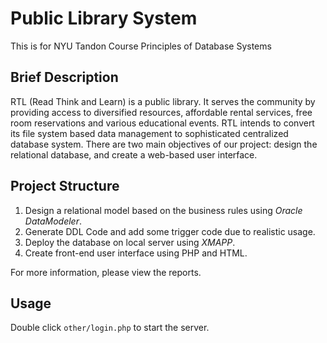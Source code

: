 # **Public Library System**

This is for NYU Tandon Course Principles of Database Systems

## Brief Description

RTL (Read Think and Learn) is a public library. It serves the community by providing access to diversified resources, affordable rental services, free room reservations and various educational events. RTL intends to convert its file system based data management to sophisticated centralized database system. There are two main objectives of our project: design the relational database, and create a web-based user interface.

## Project Structure

1. Design a relational model based on the business rules using *Oracle DataModeler*.
2. Generate DDL Code and add some trigger code due to realistic usage.
3. Deploy the database on local server using *XMAPP*.
4. Create front-end user interface using PHP and HTML.

For more information, please view the reports.

## Usage

Double click ```other/login.php``` to start the server.
